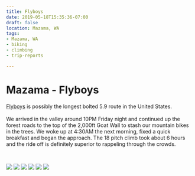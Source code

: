 ```yaml
---
title: Flyboys
date: 2019-05-18T15:35:36-07:00
draft: false
location: Mazama, WA
tags:
- Mazama, WA
- biking
- climbing
- trip-reports

---
```



# Mazama - Flyboys
[Flyboys](https://www.mountainproject.com/route/113665378/flyboys) is possibly the longest bolted 5.9
route in the United States.
<br>
<br>
We arrived in the valley around 10PM Friday night and continued up the
forest roads to the top of the 2,000ft Goat Wall to stash our mountain bikes in the trees.
We woke up at 4:30AM the next morning, fixed a quick breakfast and began the approach. 
The 18 pitch climb took about 6 hours and the ride off is definitely superior to rappeling through the crowds.

<br>

![](https://d17enza3bfujl8.cloudfront.net/L1010020.jpg)
![](https://d17enza3bfujl8.cloudfront.net/IMG_0255_01.jpg)
![](https://d17enza3bfujl8.cloudfront.net/IMG_0274.jpg)
![](https://d17enza3bfujl8.cloudfront.net/IMG_0282.jpg)
![](https://d17enza3bfujl8.cloudfront.net/IMG_0297.jpg)
![](https://d17enza3bfujl8.cloudfront.net/IMG_0300.jpg)

